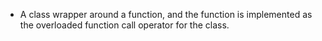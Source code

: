- A class wrapper around a function, and the function is implemented as the overloaded function call operator for the class.
